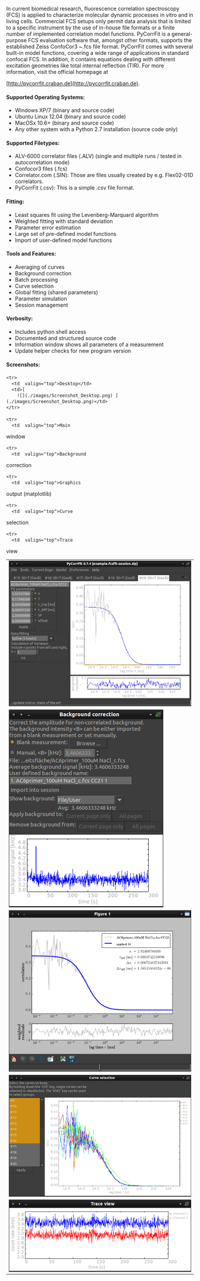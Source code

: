﻿In current biomedical research, fluorescence correlation spectroscopy (FCS) is  applied
to characterize molecular dynamic processes in vitro and in living cells.  Commercial
FCS setups only permit data analysis that is limited to  a specific instrument by
the use of in-house file formats or a  finite number of implemented correlation
model functions. PyCorrFit is a general-purpose FCS evaluation software that,
amongst other formats, supports the established Zeiss ConfoCor3 ~.fcs  file format.
PyCorrFit comes with several built-in model functions, covering a wide range of
applications in standard confocal FCS. In addition, it contains equations dealing
with different excitation geometries like total internal reflection (TIR). For more
information, visit the official homepage at

[http://pycorrfit.craban.de](http://pycorrfit.craban.de).


#### Supported Operating Systems:
- Windows XP/7 (binary and source code)  
- Ubuntu Linux 12.04 (binary and source code) 
- MacOSx 10.6+ (binary and source code) 
- Any other system with a Python 2.7 installation (source code only) 

#### Supported Filetypes:
- ALV-6000 correlator files (.ALV) (single and multiple runs / tested in autocorrelation mode) 
- Confocor3 files (.fcs)
- Correlator.com (.SIN): Those are files usually created by e.g. Flex02-01D correlators.
- PyCorrFit (.csv): This is a simple .csv file format.        

#### Fitting:
- Least squares fit using the Levenberg-Marquard algorithm
- Weighted fitting with standard deviation
- Parameter error estimation 
- Large set of pre-defined model functions 
- Import of user-defined model functions 

#### Tools and Features:
- Averaging of curves
- Background correction
- Batch processing
- Curve selection
- Global fitting (shared parameters)
- Parameter simulation
- Session management

#### Verbosity:
- Includes python shell access
- Documented and structured source code
- Information window shows all parameters of a measurement
- Update helper checks for new program version

#### Screenshots:


<table>

    <tr>
      <td  valign="top">Desktop</td>
      <td>[
        ![](./images/Screenshot_Desktop.png) ](./images/Screenshot_Desktop.png)</td>
    </tr>

    <tr>
      <td  valign="top">Main 
 window</td>
      <td>[
          ![](./images/Screenshot_Main.png) ](./images/Screenshot_Main.png)</td>
    </tr>

    <tr>
      <td  valign="top">Background 
correction</td>
      <td>[
          ![](./images/Screenshot_Background_correction.png) ](./images/Screenshot_Background_correction.png)</td>
    </tr>

    <tr>
      <td  valign="top">Graphics 
 output 
 (matplotlib)</td>
      <td>[
          ![](./images/Screenshot_Graphics_output.png) ](./images/Screenshot_Graphics_output.png)</td>
    </tr>

    <tr>
      <td  valign="top">Curve 
 selection</td>
      <td>[
          ![](./images/Screenshot_Select_curves.png) ](./images/Screenshot_Select_curves.png)</td>
    </tr>

    <tr>
      <td  valign="top">Trace 
 view</td>
      <td>[
          ![](./images/Screenshot_Trace_view.png) ](./images/Screenshot_Trace_view.png)</td>
    </tr>

</table>
